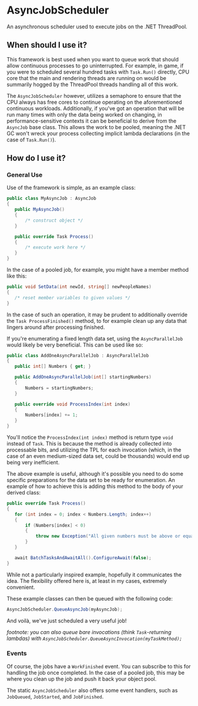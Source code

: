 # AsyncJobScheduler
 An asynchronous scheduler used to execute jobs on the .NET ThreadPool.

## When should I use it?
 This framework is best used when you want to queue work that should allow continuous processes to go uninterrupted.
 For example, in game, if you were to scheduled several hundred tasks with `Task.Run()` directly, CPU core that the main
 and rendering threads are running on would be summarily hogged by the ThreadPool threads handling all of this work.

 The `AsyncJobScheduler` however, utilizes a semaphore to ensure that the CPU always has free cores to continue operating
 on the aforementioned continuous workloads. Additionally, if you've got an operation that will be run many times with
 only the data being worked on changing, in performance-sensitive contexts it can be beneficial to derive from the
 `AsyncJob` base class. This allows the work to be pooled, meaning the .NET GC won't wreck your process collecting implicit
 lambda declarations (in the case of `Task.Run()`).

## How do I use it?

### General Use

 Use of the framework is simple, as an example class:

 ```csharp
 public class MyAsyncJob : AsyncJob
 {
    public MyAsyncJob()
    {
        /* construct object */
    }

    public override Task Process()
    {
        /* execute work here */
    }
 }
 ```

 In the case of a pooled job, for example, you might have a member method like this:

 ```csharp
 public void SetData(int newId, string[] newPeopleNames)
 {
    /* reset member variables to given values */
 }
 ```

 In the case of such an operation, it may be prudent to additionally override the `Task ProcessFinished()` method, to
 for example clean up any data that lingers around after processing finished.

 If you're enumerating a fixed length data set, using the `AsyncParallelJob` would likely be very beneficial. This can be
 used like so:

 ```csharp
 public class AddOneAsyncParallelJob : AsyncParallelJob
 {
    public int[] Numbers { get; }

    public AddOneAsyncParallelJob(int[] startingNumbers)
    {
        Numbers = startingNumbers;
    }

    public override void ProcessIndex(int index)
    {
        Numbers[index] += 1;
    }
 }
 ```

 You'll notice the `ProcessIndex(int index)` method is return type `void` instead of `Task`. This is because the method
 is already collected into processable bits, and utilizing the TPL for each invocation (which, in the case of an even
 medium-sized data set, could be thousands) would end up being very inefficient.

 The above example is useful, although it's possible you need to do some specific preparations for the data set to be ready
 for enumeration. An example of how to achieve this is adding this method to the body of your derived class:

 ```csharp
 public override Task Process()
 {
    for (int index = 0; index < Numbers.Length; index++)
    {
        if (Numbers[index] < 0)
        {
            throw new Exception("All given numbers must be above or equal to 0!");
        }
    }

    await BatchTasksAndAwaitAll().ConfigureAwait(false);
 }
 ```

 While not a particularly inspired example, hopefully it communicates the idea. The flexibility offered here is, at least
 in my cases, extremely convenient.

 These example classes can then be queued with the following code:

 ```csharp
 AsyncJobScheduler.QueueAsyncJob(myAsyncJob);
 ```

 And voilà, we've just scheduled a very useful job!

 *footnote: you can also queue bare invocations (think `Task`-returning lambdas) with `AsyncJobScheduler.QueueAsyncInvocation(myTaskMethod);`*

 ### Events

 Of course, the jobs have a `WorkFinished` event. You can subscribe to this for handling the job once completed. In the
 case of a pooled job, this may be where you clean up the job and push it back your object pool.

 The static `AsyncJobScheduler` also offers some event handlers, such as `JobQueued`, `JobStarted`, and `JobFinished`.